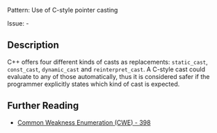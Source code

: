 Pattern: Use of C-style pointer casting

Issue: -

## Description

C++ offers four different kinds of casts as replacements: `static_cast`, `const_cast`, `dynamic_cast` and `reinterpret_cast`. A C-style cast could evaluate to any of those automatically, thus it is considered safer if the programmer explicitly states which kind of cast is expected.

## Further Reading

* [Common Weakness Enumeration (CWE) - 398](https://cwe.mitre.org/data/definitions/398.html)
